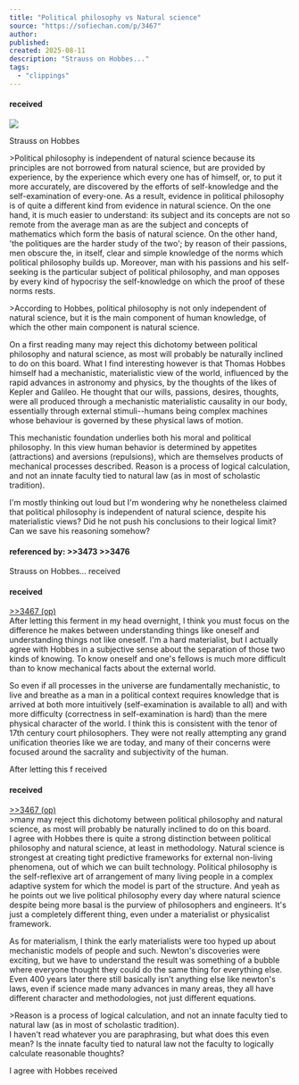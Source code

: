```yaml
---
title: "Political philosophy vs Natural science"
source: "https://sofiechan.com/p/3467"
author:
published:
created: 2025-08-11
description: "Strauss on Hobbes..."
tags:
  - "clippings"
---
```

#### received

[![](https://sofiechan.com/thumb/199)](https://sofiechan.com/i/199)

Strauss on Hobbes  
  
\>Political philosophy is independent of natural science because its principles are not borrowed from natural science, but are provided by experience, by the experience which every one has of himself, or, to put it more accurately, are discovered by the efforts of self-knowledge and the self-examination of every-one. As a result, evidence in political philosophy is of quite a different kind from evidence in natural science. On the one hand, it is much easier to understand: its subject and its concepts are not so remote from the average man as are the subject and concepts of mathematics which form the basis of natural science. On the other hand, 'the politiques are the harder study of the two'; by reason of their passions, men obscure the, in itself, clear and simple knowledge of the norms which political philosophy builds up. Moreover, man with his passions and his self-seeking is the particular subject of political philosophy, and man opposes by every kind of hypocrisy the self-knowledge on which the proof of these norms rests.  
  
\>According to Hobbes, political philosophy is not only independent of natural science, but it is the main component of human knowledge, of which the other main component is natural science.  
  
On a first reading many may reject this dichotomy between political philosophy and natural science, as most will probably be naturally inclined to do on this board. What I find interesting however is that Thomas Hobbes himself had a mechanistic, materialistic view of the world, influenced by the rapid advances in astronomy and physics, by the thoughts of the likes of Kepler and Galileo. He thought that our wills, passions, desires, thoughts, were all produced through a mechanistic materialistic causality in our body, essentially through external stimuli--humans being complex machines whose behaviour is governed by these physical laws of motion.  
  
This mechanistic foundation underlies both his moral and political philosophy. In this view human behavior is determined by appetites (attractions) and aversions (repulsions), which are themselves products of mechanical processes described. Reason is a process of logical calculation, and not an innate faculty tied to natural law (as in most of scholastic tradition).  
  
I'm mostly thinking out loud but I'm wondering why he nonetheless claimed that political philosophy is independent of natural science, despite his materialistic views? Did he not push his conclusions to their logical limit? Can we save his reasoning somehow?  

#### referenced by: >>3473 >>3476

Strauss on Hobbes... received

#### received

[\>>3467 (op)](https://sofiechan.com/p/3467)  
After letting this ferment in my head overnight, I think you must focus on the difference he makes between understanding things like oneself and understanding things not like oneself. I'm a hard materialist, but I actually agree with Hobbes in a subjective sense about the separation of those two kinds of knowing. To know oneself and one's fellows is much more difficult than to know mechanical facts about the external world.  
  
So even if all processes in the universe are fundamentally mechanistic, to live and breathe as a man in a political context requires knowledge that is arrived at both more intuitively (self-examination is available to all) and with more difficulty (correctness in self-examination is hard) than the mere physical character of the world. I think this is consistent with the tenor of 17th century court philosophers. They were not really attempting any grand unification theories like we are today, and many of their concerns were focused around the sacrality and subjectivity of the human.  

After letting this f received

#### received

[\>>3467 (op)](https://sofiechan.com/p/3467)  
\>many may reject this dichotomy between political philosophy and natural science, as most will probably be naturally inclined to do on this board.  
I agree with Hobbes there is quite a strong distinction between political philosophy and natural science, at least in methodology. Natural science is strongest at creating tight predictive frameworks for external non-living phenomena, out of which we can built technology. Political philosophy is the self-reflexive art of arrangement of many living people in a complex adaptive system for which the model is part of the structure. And yeah as he points out we live political philosophy every day where natural science despite being more basal is the purview of philosophers and engineers. It's just a completely different thing, even under a materialist or physicalist framework.  
  
As for materialism, I think the early materialists were too hyped up about mechanistic models of people and such. Newton's discoveries were exciting, but we have to understand the result was something of a bubble where everyone thought they could do the same thing for everything else. Even 400 years later there still basically isn't anything else like newton's laws, even if science made many advances in many areas, they all have different character and methodologies, not just different equations.  
  
\>Reason is a process of logical calculation, and not an innate faculty tied to natural law (as in most of scholastic tradition).  
I haven't read whatever you are paraphrasing, but what does this even mean? Is the innate faculty tied to natural law not the faculty to logically calculate reasonable thoughts?  

I agree with Hobbes received